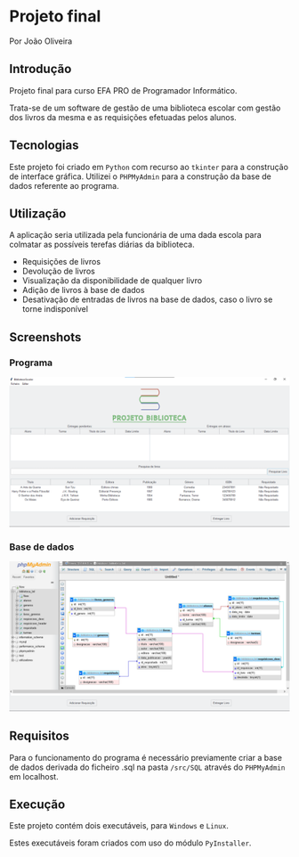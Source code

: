 # Projeto final

Por João Oliveira

## Introdução

Projeto final para curso EFA PRO de Programador Informático.

Trata-se de um software de gestão de uma biblioteca escolar com gestão dos livros da mesma e as requisições efetuadas pelos alunos.

## Tecnologias

Este projeto foi criado em `Python` com recurso ao `tkinter` para a construção de interface gráfica.
Utilizei o `PHPMyAdmin` para a construção da base de dados referente ao programa.

## Utilização

A aplicação seria utilizada pela funcionária de uma dada escola para colmatar as possíveis terefas diárias da biblioteca.

- Requisições de livros
- Devolução de livros
- Visualização da disponibilidade de qualquer livro
- Adição de livros à base de dados
- Desativação de entradas de livros na base de dados, caso o livro se torne indisponível

## Screenshots

### Programa

![ScreenShot](src/imagens/screenshot1.png)

### Base de dados

![ScreenShot](src/imagens/screenshot2.png)

## Requisitos

Para o funcionamento do programa é necessário previamente criar a base de dados derivada do ficheiro .sql na pasta `/src/SQL` através do `PHPMyAdmin` em localhost.

## Execução

Este projeto contém dois executáveis, para `Windows` e `Linux`.

Estes executáveis foram criados com uso do módulo `PyInstaller`.